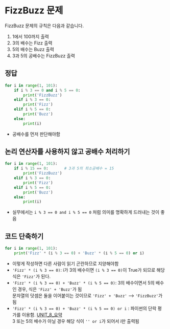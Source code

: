# FizzBuzz 문제
FizzBuzz 문제의 규칙은 다음과 같습니다.
1. 1에서 100까지 출력
2. 3의 배수는 Fizz 출력
3. 5의 배수는 Buzz 출력
4. 3과 5의 공배수는 FizzBuzz 출력

## 정답
```python
for i in range(1, 101):
    if i % 3 == 0 and i % 5 == 0:
        print('FizzBuzz')
    elif i % 3 == 0:
        print('Fizz')
    elif i % 5 == 0:
        print('Buzz')
    else:
        print(i)
```
- 공배수를 먼저 판단해야함

## 논리 연산자를 사용하지 않고 공배수 처리하기
```python
for i in range(1, 101):
    if i % 15 == 0:       # 3과 5의 최소공배수 = 15
        print('FizzBuzz')
    elif i % 3 == 0:
        print('Fizz')
    elif i % 5 == 0:
        print('Buzz')
    else:
        print(i)
```
- 실무에서는 `i % 3 == 0 and i % 5 == 0` 처럼 의미를 명확하게 드러내는 것이 좋음

## 코드 단축하기
```python
for i in range(1, 101):
    print('Fizz' * (i % 3 == 0) + 'Buzz' * (i % 5 == 0) or i)
```
- 이렇게 작성하면 다른 사람이 읽기 곤란하므로 지양해야함
- `'Fizz' * (i % 3 == 0)`: i가 3의 배수이면 `(i % 3 == 0)`이 True가 되므로 해당 식은 `'Fizz'`가 된다.
- `'Fizz' * (i % 3 == 0) + 'Buzz' * (i % 5 == 0)`: 3의 배수이면서 5의 배수인 경우, 식은 `'Fizz' + 'Buzz'`가 됨<br>
  문자열의 덧셈은 둘을 이어붙이는 것이므로 `'Fizz' + 'Buzz'` --> `'FizzBuzz'`가 됨
- `'Fizz' * (i % 3 == 0) + 'Buzz' * (i % 5 == 0) or i` : 파이썬의 단락 평가를 이용함. [UNIT_8_요약](https://github.com/pandasneeze/python-practice/blob/main/UNIT_08%20%EB%B6%88%EA%B3%BC%20%EB%B9%84%EA%B5%90%2C%20%EB%85%BC%EB%A6%AC%20%EC%97%B0%EC%82%B0%EC%9E%90%20%EC%95%8C%EC%95%84%EB%B3%B4%EA%B8%B0/UNIT_8_%EC%9A%94%EC%95%BD.md)<br>
3 또는 5의 배수가 아닐 경우 해당 식이 `'' or i`가 되어서 i만 출력됨
